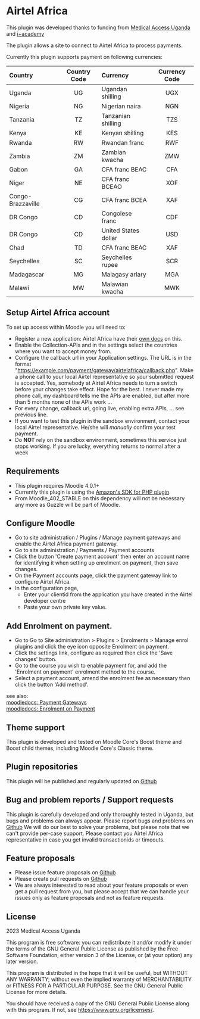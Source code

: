 # Airtel Africa #

This plugin was developed thanks to funding from [Medical Access Uganda](https://e-learning.medical-access.org) and [i+academy](https://iplusacademy.org)

The plugin allows a site to connect to Airtel Africa to process payments.

Currently this plugin supports payment on following currencies:

| Country | Country Code | Currency | Currency Code | 
| :---- | :----: | :---- | :----: | 
| Uganda | UG | Ugandan shilling | UGX | 
| Nigeria | NG | Nigerian naira | NGN | 
| Tanzania | TZ | Tanzanian shilling | TZS | 
| Kenya | KE | Kenyan shilling | KES | 
| Rwanda | RW | Rwandan franc | RWF | 
| Zambia | ZM | Zambian kwacha | ZMW | 
| Gabon | GA | CFA franc BEAC | CFA | 
| Niger | NE | CFA franc BCEAO | XOF | 
| Congo-Brazzaville | CG | CFA franc BCEA | XAF | 
| DR Congo | CD | Congolese franc | CDF | 
| DR Congo | CD | United States dollar | USD | 
| Chad | TD | CFA franc BEAC | XAF | 
| Seychelles | SC | Seychelles rupee | SCR | 
| Madagascar | MG | Malagasy ariary | MGA | 
| Malawi | MW | Malawian kwacha | MWK | 

## Setup Airtel Africa account ##

To set up access within Moodle you will need to:

- Register a new application:  Airtel Africa have their [own docs](https://developers.airtel.africa/developer) on this.
- Enable the Collection-APIs and in the settings select the countries where you want to accept money from.
- Configure the callback url in your Application settings. The URL is in the format "https://example.com/payment/gateway/airtelafrica/callback.php". Make a phone call to your local Airtel representative so your submitted request is accepted. Yes, somebody at Airtel Africa needs to turn a switch before your changes take effect. Hope for the best. I never made my phone call, my dashboard tells me the APIs are enabled, but after more than 5 months none of the APIs work ...
- For every change, callback url, going live, enabling extra APIs, ... see previous line.
- If you want to test this plugin in the sandbox environment, contact your local Airtel representative. He/she will *manually* confirm your test payment.
- Do __NOT__ rely on the sandbox environment, sometimes this service just stops working. If you are lucky, everything returns to normal after a week

## Requirements ##

- This plugin requires Moodle 4.0.1+
- Currently this plugin is using the [Amazon's SDK for PHP plugin](https://moodle.org/plugins/local_aws).
- From Moodle_402_STABLE on this dependency will not be necessary any more as Guzzle will be part of Moodle.

## Configure Moodle ##

- Go to site administration / Plugins / Manage payment gateways and enable the Airtel Africa payment gateway.
- Go to site administration / Payments / Payment accounts
- Click the button 'Create payment account' then enter an account name for identifying it when setting up enrolment on payment, then save changes.
- On the Payment accounts page, click the payment gateway link to configure Airtel Africa.
- In the configuration page, 
    - Enter your clientid from the application you have created in the Airtel developer centre
    - Paste your own private key value.

## Add Enrolment on payment. ##

- Go to Go to Site administration > Plugins > Enrolments > Manage enrol plugins and click the eye icon opposite Enrolment on payment.
- Click the settings link, configure as required then click the 'Save changes' button.
- Go to the course you wish to enable payment for, and add the 'Enrolment on payment' enrolment method to the course.
- Select a payment account, amend the enrolment fee as necessary then click the button 'Add method'.

see also:  
[moodledocs: Payment Gateways](https://docs.moodle.org/en/Payment_gateways)  
[moodledocs: Enrolment on Payment](https://docs.moodle.org/en/Enrolment_on_payment)

## Theme support ##

This plugin is developed and tested on Moodle Core's Boost theme and Boost child themes, including Moodle Core's Classic theme.

## Plugin repositories ##

This plugin will be published and regularly updated on [Github](https://github.com/iplusacademy/moodle-paygw_airtelafrica)

## Bug and problem reports / Support requests ##

This plugin is carefully developed and only thoroughly tested in Uganda, but bugs and problems can always appear.
Please report bugs and problems on [Github](https://github.com/iplusacademy/moodle-paygw_airtelafrica/issues)
We will do our best to solve your problems, but please note that we can't provide per-case support.
Please contact you Airtel Africa representative in case you get invalid transactionids or timeouts.

## Feature proposals ##

- Please issue feature proposals on [Github](https://github.com/iplusacademy/moodle-paygw_airtelafrica/issues)
- Please create pull requests on [Github](https://github.com/iplusacademy/moodle-paygw_airtelafrica/pulls)
- We are always interested to read about your feature proposals or even get a pull request from you, but please accept that we can handle your issues only as feature proposals and not as feature requests.

## License ##

2023 Medical Access Uganda

This program is free software: you can redistribute it and/or modify it under
the terms of the GNU General Public License as published by the Free Software
Foundation, either version 3 of the License, or (at your option) any later
version.

This program is distributed in the hope that it will be useful, but WITHOUT ANY
WARRANTY; without even the implied warranty of MERCHANTABILITY or FITNESS FOR A
PARTICULAR PURPOSE.  See the GNU General Public License for more details.

You should have received a copy of the GNU General Public License along with
this program.  If not, see <https://www.gnu.org/licenses/>.

